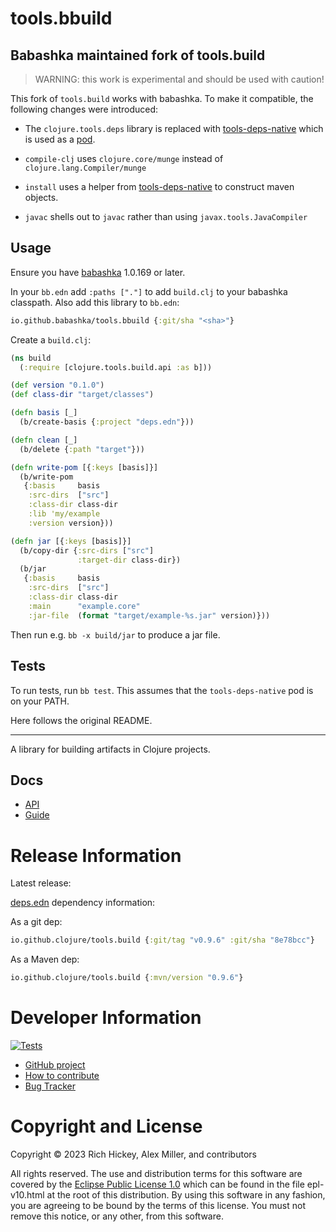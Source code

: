 tools.bbuild
========================================

## Babashka maintained fork of tools.build

> WARNING: this work is experimental and should be used with caution!

This fork of `tools.build` works with babashka. To make it compatible, the
following changes were introduced:

- The `clojure.tools.deps` library is replaced with
  [tools-deps-native](https://github.com/borkdude/tools-deps-native-experiment)
  which is used as a [pod](https://github.com/babashka/pods).

- `compile-clj` uses `clojure.core/munge` instead of `clojure.lang.Compiler/munge`

- `install` uses a helper from
  [tools-deps-native](https://github.com/borkdude/tools-deps-native-experiment)
  to construct maven objects.

- `javac` shells out to `javac` rather than using `javax.tools.JavaCompiler`

## Usage

Ensure you have [babashka](https://github.com/babashka/babashka) 1.0.169 or later.

In your `bb.edn` add `:paths ["."]` to add `build.clj` to your babashka classpath.
Also add this library to `bb.edn`:

``` clojure
io.github.babashka/tools.bbuild {:git/sha "<sha>"}
```

Create a `build.clj`:

``` clojure
(ns build
  (:require [clojure.tools.build.api :as b]))

(def version "0.1.0")
(def class-dir "target/classes")

(defn basis [_]
  (b/create-basis {:project "deps.edn"}))

(defn clean [_]
  (b/delete {:path "target"}))

(defn write-pom [{:keys [basis]}]
  (b/write-pom
   {:basis     basis
    :src-dirs  ["src"]
    :class-dir class-dir
    :lib 'my/example
    :version version}))

(defn jar [{:keys [basis]}]
  (b/copy-dir {:src-dirs ["src"]
               :target-dir class-dir})
  (b/jar
   {:basis     basis
    :src-dirs  ["src"]
    :class-dir class-dir
    :main      "example.core"
    :jar-file  (format "target/example-%s.jar" version)}))
```

Then run e.g. `bb -x build/jar` to produce a jar file.

## Tests

To run tests, run `bb test`. This assumes that the `tools-deps-native` pod is on
your PATH.

Here follows the original README.

<hr>


A library for building artifacts in Clojure projects.

## Docs

* [API](https://clojure.github.io/tools.build)
* [Guide](https://clojure.org/guides/tools_build)

# Release Information

Latest release:

[deps.edn](https://clojure.org/reference/deps_and_cli) dependency information:

As a git dep:

```clojure
io.github.clojure/tools.build {:git/tag "v0.9.6" :git/sha "8e78bcc"}
```

As a Maven dep:

```clojure
io.github.clojure/tools.build {:mvn/version "0.9.6"}
```

# Developer Information

[![Tests](https://github.com/clojure/tools.build/actions/workflows/ci.yml/badge.svg)](https://github.com/clojure/tools.build/actions/workflows/ci.yml)

* [GitHub project](https://github.com/clojure/tools.build)
* [How to contribute](https://clojure.org/community/contributing)
* [Bug Tracker](https://clojure.atlassian.net/browse/TBUILD)

# Copyright and License

Copyright © 2023 Rich Hickey, Alex Miller, and contributors

All rights reserved. The use and
distribution terms for this software are covered by the
[Eclipse Public License 1.0] which can be found in the file
epl-v10.html at the root of this distribution. By using this software
in any fashion, you are agreeing to be bound by the terms of this
license. You must not remove this notice, or any other, from this
software.

[Eclipse Public License 1.0]: http://opensource.org/licenses/eclipse-1.0.php
